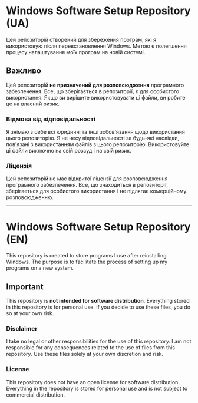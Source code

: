 # Windows Software Setup Repository (UA)

Цей репозиторій створений для збереження програм, які я використовую після перевстановлення Windows. Метою є полегшення процесу налаштування моїх програм на новій системі.

## Важливо
Цей репозиторій **не призначений для розповсюдження** програмного забезпечення. Все, що зберігається в репозиторії, є для особистого використання. Якщо ви вирішите використовувати ці файли, ви робите це на власний ризик.

### Відмова від відповідальності
Я знімаю з себе всі юридичні та інші зобов'язання щодо використання цього репозиторію. Я не несу відповідальності за будь-які наслідки, пов'язані з використанням файлів з цього репозиторію. Використовуйте ці файли виключно на свій розсуд і на свій ризик.

### Ліцензія
Цей репозиторій не має відкритої ліцензії для розповсюдження програмного забезпечення. Все, що знаходиться в репозиторії, зберігається для особистого використання і не підлягає комерційному розповсюдженню.

---

# Windows Software Setup Repository (EN)

This repository is created to store programs I use after reinstalling Windows. The purpose is to facilitate the process of setting up my programs on a new system.

## Important
This repository is **not intended for software distribution**. Everything stored in this repository is for personal use. If you decide to use these files, you do so at your own risk.

### Disclaimer
I take no legal or other responsibilities for the use of this repository. I am not responsible for any consequences related to the use of files from this repository. Use these files solely at your own discretion and risk.

### License
This repository does not have an open license for software distribution. Everything in the repository is stored for personal use and is not subject to commercial distribution.
